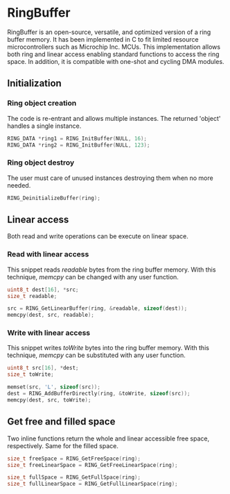 # RingBuffer
RingBuffer is an open-source, versatile, and optimized version of a ring buffer memory. It has been implemented in C to fit limited resource microcontrollers such as Microchip Inc. MCUs. This implementation allows both ring and linear access enabling standard functions to access the ring space. In addition, it is compatible with one-shot and cycling DMA modules.

## Initialization
### Ring object creation

The code is re-entrant and allows multiple instances. The returned 'object' handles a single instance.

```C
RING_DATA *ring1 = RING_InitBuffer(NULL, 16);
RING_DATA *ring2 = RING_InitBuffer(NULL, 123);
```


### Ring object destroy

The user must care of unused instances destroying them when no more needed.

```C
RING_DeinitializeBuffer(ring);
````

## Linear access
Both read and write operations can be execute on linear space.

### Read with linear access
This snippet reads _readable_ bytes from the ring buffer memory. With this technique, _memcpy_ can be changed with any user function. 
```C
uint8_t dest[16], *src;
size_t readable;

src = RING_GetLinearBuffer(ring, &readable, sizeof(dest));
memcpy(dest, src, readable);
```

### Write with linear access
This snippet writes _toWrite_ bytes into the ring buffer memory. With this technique, _memcpy_ can be substituted with any user function. 
```C
uint8_t src[16], *dest;
size_t toWrite;

memset(src, 'L', sizeof(src));
dest = RING_AddBufferDirectly(ring, &toWrite, sizeof(src));
memcpy(dest, src, toWrite);
```

## Get free and filled space
Two inline functions return the whole and linear accessible free space, respectively. Same for the filled space. 

```C
size_t freeSpace = RING_GetFreeSpace(ring);
size_t freeLinearSpace = RING_GetFreeLinearSpace(ring);

size_t fullSpace = RING_GetFullSpace(ring);
size_t fullLinearSpace = RING_GetFullLinearSpace(ring);
```
